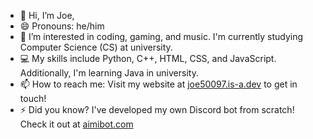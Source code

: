 - 👋 Hi, I’m Joe,
- 😄 Pronouns: he/him
- 👀 I’m interested in coding, gaming, and music. I'm currently studying Computer Science (CS) at university.
- 💻 My skills include Python, C++, HTML, CSS, and JavaScript. Additionally, I'm learning Java in university.
- 📫 How to reach me: Visit my website at [joe50097.is-a.dev](https://www.joe50097.is-a.dev/) to get in touch!
- ⚡ Did you know? I've developed my own Discord bot from scratch! Check it out at [aimibot.com](https://www.aimibot.com/)
